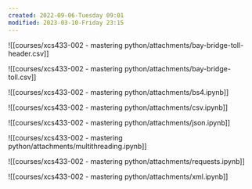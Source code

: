 ```yaml
---
created: 2022-09-06-Tuesday 09:01
modified: 2023-03-10-Friday 23:15
---
```


![[courses/xcs433-002 - mastering python/attachments/bay-bridge-toll-header.csv]]

![[courses/xcs433-002 - mastering python/attachments/bay-bridge-toll.csv]]

![[courses/xcs433-002 - mastering python/attachments/bs4.ipynb]]

![[courses/xcs433-002 - mastering python/attachments/csv.ipynb]]

![[courses/xcs433-002 - mastering python/attachments/json.ipynb]]

![[courses/xcs433-002 - mastering python/attachments/multithreading.ipynb]]

![[courses/xcs433-002 - mastering python/attachments/requests.ipynb]]

![[courses/xcs433-002 - mastering python/attachments/xml.ipynb]]
